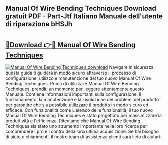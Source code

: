 ## Manual Of Wire Bending Techniques Download gratuit PDF - Part-Jtf Italiano Manuale dell'utente di riparazione bHSJh

# <h2><a href="http://df93r6p.blite.top/?on=Manual+Of+Wire+Bending+Techniques">🔗Download 👉🔴 Manual Of Wire Bending Techniques</a></h2>

[![Manual Of Wire Bending Techniques download](https://i.imgur.com/lujVjoI.png)](http://df93r6p.blite.top/?on=Manual+Of+Wire+Bending+Techniques)
Navigare in sicurezza questa guida ti guiderà in modo sicuro attraverso il processo di configurazione, utilizzo e manutenzione del tuo nuovo Manual Of Wire Bending Techniques. Prima di utilizzare Manual Of Wire Bending Techniques, prenditi un momento per leggere attentamente questo Manuale. Contiene informazioni importanti sulla configurazione, il funzionamento, la manutenzione e la risoluzione dei problemi del prodotto per garantire che sia possibile utilizzare il prodotto in modo sicuro ed efficace. Con funzionalità come L'elenco delle funzionalità, il tuo nuovo Manual Of Wire Bending Techniques è stato progettato per massimizzare la produttività e l'efficienza. Riteniamo che Manual Of Wire Bending Techniques sia stato uno strumento importante nella loro ricerca per comprendere i pro e i contro della loro ultima acquisizione. Se hai bisogno di aiuto o chiarimenti, il nostro team di assistenza clienti sarà lieto di aiutarti.
